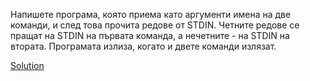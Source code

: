 Напишете програма, която приема като аргументи имена на две команди, и след това прочита редове от STDIN. Четните редове се пращат на STDIN на първата команда, а нечетните - на STDIN на втората. Програмата излиза, когато и двете команди излязат.

[Solution](https://github.com/Svetlin12/Linux-Shell-and-C-files/blob/master/C/FMI/processes/additional%20task1.c)
